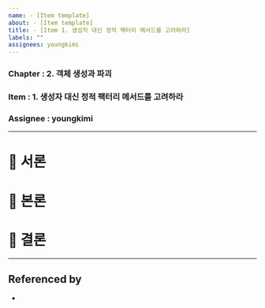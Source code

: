 ```yaml
---
name: - [Item template]
about: - [Item template]
title: - [Item 1. 생성자 대신 정적 팩터리 메서드를 고려하라]
labels: ""
assignees: youngkimi
---
```


### Chapter : 2. 객체 생성과 파괴

### Item : 1. 생성자 대신 정적 팩터리 메서드를 고려하라

### Assignee : youngkimi

---

# 🍑 서론

# 🍑 본론

# 🍑 결론

---

## Referenced by

-
